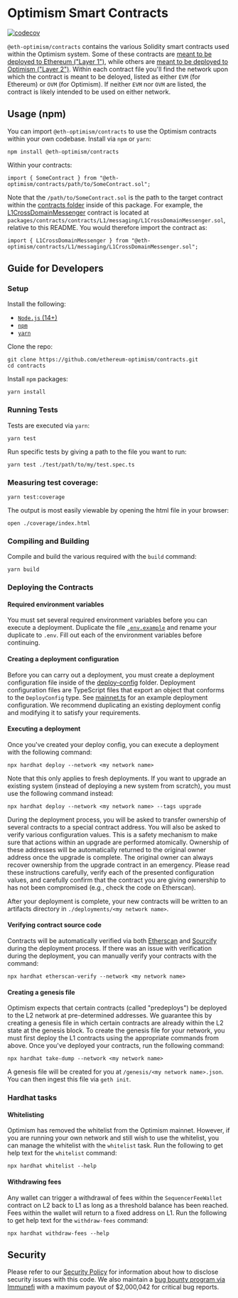# Optimism Smart Contracts

[![codecov](https://codecov.io/gh/ethereum-optimism/optimism/branch/master/graph/badge.svg?token=0VTG7PG7YR&flag=contracts-tests)](https://codecov.io/gh/ethereum-optimism/optimism)

`@eth-optimism/contracts` contains the various Solidity smart contracts used within the Optimism system.
Some of these contracts are [meant to be deployed to Ethereum ("Layer 1")](https://github.com/ethereum-optimism/optimism/tree/develop/packages/contracts/contracts/L1), while others are [meant to be deployed to Optimism ("Layer 2")](https://github.com/ethereum-optimism/optimism/tree/develop/packages/contracts/contracts/L2).
Within each contract file you'll find the network upon which the contract is meant to be deloyed, listed as either `EVM` (for Ethereum) or `OVM` (for Optimism).
If neither `EVM` nor `OVM` are listed, the contract is likely intended to be used on either network.

## Usage (npm)

You can import `@eth-optimism/contracts` to use the Optimism contracts within your own codebase.
Install via `npm` or `yarn`:

```shell
npm install @eth-optimism/contracts
```

Within your contracts:

```solidity
import { SomeContract } from "@eth-optimism/contracts/path/to/SomeContract.sol";
```

Note that the `/path/to/SomeContract.sol` is the path to the target contract within the [contracts folder](https://github.com/ethereum-optimism/optimism/tree/develop/packages/contracts/contracts) inside of this package.
For example, the [L1CrossDomainMessenger](https://github.com/ethereum-optimism/optimism/blob/develop/packages/contracts/contracts/L1/messaging/L1CrossDomainMessenger.sol) contract is located at `packages/contracts/contracts/L1/messaging/L1CrossDomainMessenger.sol`, relative to this README.
You would therefore import the contract as:


```solidity
import { L1CrossDomainMessenger } from "@eth-optimism/contracts/L1/messaging/L1CrossDomainMessenger.sol";
```

## Guide for Developers

### Setup

Install the following:
- [`Node.js` (14+)](https://nodejs.org/en/)
- [`npm`](https://www.npmjs.com/get-npm)
- [`yarn`](https://classic.yarnpkg.com/en/docs/install/)

Clone the repo:

```shell
git clone https://github.com/ethereum-optimism/contracts.git
cd contracts
```

Install `npm` packages:

```shell
yarn install
```

### Running Tests

Tests are executed via `yarn`:

```shell
yarn test
```

Run specific tests by giving a path to the file you want to run:

```shell
yarn test ./test/path/to/my/test.spec.ts
```

### Measuring test coverage:

```shell
yarn test:coverage
```

The output is most easily viewable by opening the html file in your browser:

```shell
open ./coverage/index.html
```

### Compiling and Building

Compile and build the various required with the `build` command:

```shell
yarn build
```

### Deploying the Contracts

#### Required environment variables

You must set several required environment variables before you can execute a deployment.
Duplicate the file [`.env.example`](./.env.example) and rename your duplicate to `.env`.
Fill out each of the environment variables before continuing.

#### Creating a deployment configuration

Before you can carry out a deployment, you must create a deployment configuration file inside of the [deploy-config](./deploy-config/) folder.
Deployment configuration files are TypeScript files that export an object that conforms to the `DeployConfig` type.
See [mainnet.ts](./deploy-config/mainnet.ts) for an example deployment configuration.
We recommend duplicating an existing deployment config and modifying it to satisfy your requirements.

#### Executing a deployment

Once you've created your deploy config, you can execute a deployment with the following command:

```
npx hardhat deploy --network <my network name>
```

Note that this only applies to fresh deployments.
If you want to upgrade an existing system (instead of deploying a new system from scratch), you must use the following command instead:

```
npx hardhat deploy --network <my network name> --tags upgrade
```

During the deployment process, you will be asked to transfer ownership of several contracts to a special contract address.
You will also be asked to verify various configuration values.
This is a safety mechanism to make sure that actions within an upgrade are performed atomically.
Ownership of these addresses will be automatically returned to the original owner address once the upgrade is complete.
The original owner can always recover ownership from the upgrade contract in an emergency.
Please read these instructions carefully, verify each of the presented configuration values, and carefully confirm that the contract you are giving ownership to has not been compromised (e.g., check the code on Etherscan).

After your deployment is complete, your new contracts will be written to an artifacts directory in `./deployments/<my network name>`.

#### Verifying contract source code

Contracts will be automatically verified via both [Etherscan](https://etherscan.io) and [Sourcify](https://sourcify.dev/) during the deployment process.
If there was an issue with verification during the deployment, you can manually verify your contracts with the command:

```
npx hardhat etherscan-verify --network <my network name>
```

#### Creating a genesis file

Optimism expects that certain contracts (called "predeploys") be deployed to the L2 network at pre-determined addresses.
We guarantee this by creating a genesis file in which certain contracts are already within the L2 state at the genesis block.
To create the genesis file for your network, you must first deploy the L1 contracts using the appropriate commands from above.
Once you've deployed your contracts, run the following command:

```
npx hardhat take-dump --network <my network name>
```

A genesis file will be created for you at `/genesis/<my network name>.json`.
You can then ingest this file via `geth init`.

### Hardhat tasks

#### Whitelisting

Optimism has removed the whitelist from the Optimism mainnet.
However, if you are running your own network and still wish to use the whitelist, you can manage the whitelist with the `whitelist` task.
Run the following to get help text for the `whitelist` command:

```
npx hardhat whitelist --help
```

#### Withdrawing fees

Any wallet can trigger a withdrawal of fees within the `SequencerFeeWallet` contract on L2 back to L1 as long as a threshold balance has been reached.
Fees within the wallet will return to a fixed address on L1.
Run the following to get help text for the `withdraw-fees` command:

```
npx hardhat withdraw-fees --help
```

## Security
Please refer to our [Security Policy](https://github.com/ethereum-optimism/.github/security/policy) for information about how to disclose security issues with this code.
We also maintain a [bug bounty program via Immunefi](https://immunefi.com/bounty/optimism/) with a maximum payout of $2,000,042 for critical bug reports.
